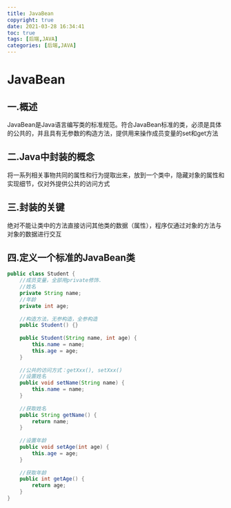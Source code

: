 ```yaml
---
title: JavaBean
copyright: true
date: 2021-03-28 16:34:41
toc: true
tags: [后端,JAVA]
categories: [后端,JAVA]
---
```


# JavaBean

<!-- more -->

## 一.概述

JavaBean是Java语言编写类的标准规范。符合JavaBean标准的类，必须是具体的公共的，并且具有无参数的构造方法，提供用来操作成员变量的set和get方法

## 二.Java中封装的概念

将一系列相关事物共同的属性和行为提取出来，放到一个类中，隐藏对象的属性和实现细节，仅对外提供公共的访问方式

## 三.封装的关键

绝对不能让类中的方法直接访问其他类的数据（属性），程序仅通过对象的方法与对象的数据进行交互

## 四.定义一个标准的JavaBean类

```java
public class Student {
    //成员变量，全部用private修饰.
    //姓名
    private String name;
    //年龄
	private int age;
    
    //构造方法，无参构造，全参构造
    public Student() {}
    
    public Student(String name, int age) {
        this.name = name;
        this.age = age;
    }
    
    //公共的访问方式：getXxx(), setXxx()
    //设置姓名
    public void setName(String name) {
        this.name = name;
    }
    
    //获取姓名
	public String getName() {
        return name;
    }
    
    //设置年龄
    public void setAge(int age) {
        this.age = age;
    }
    
    //获取年龄
    public int getAge() {
		return age;
    }
}
```

